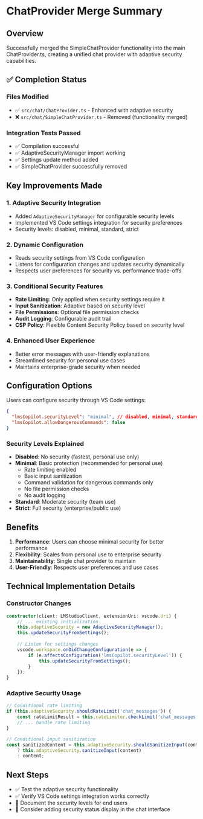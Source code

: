 # ChatProvider Merge Summary

## Overview
Successfully merged the SimpleChatProvider functionality into the main ChatProvider.ts, creating a unified chat provider with adaptive security capabilities.

## ✅ Completion Status

### Files Modified
- ✅ `src/chat/ChatProvider.ts` - Enhanced with adaptive security
- ❌ `src/chat/SimpleChatProvider.ts` - Removed (functionality merged)

### Integration Tests Passed
- ✅ Compilation successful 
- ✅ AdaptiveSecurityManager import working
- ✅ Settings update method added
- ✅ SimpleChatProvider successfully removed

## Key Improvements Made

### 1. Adaptive Security Integration
- Added `AdaptiveSecurityManager` for configurable security levels
- Implemented VS Code settings integration for security preferences
- Security levels: disabled, minimal, standard, strict

### 2. Dynamic Configuration
- Reads security settings from VS Code configuration
- Listens for configuration changes and updates security dynamically
- Respects user preferences for security vs. performance trade-offs

### 3. Conditional Security Features
- **Rate Limiting**: Only applied when security settings require it
- **Input Sanitization**: Adaptive based on security level
- **File Permissions**: Optional file permission checks
- **Audit Logging**: Configurable audit trail
- **CSP Policy**: Flexible Content Security Policy based on security level

### 4. Enhanced User Experience
- Better error messages with user-friendly explanations
- Streamlined security for personal use cases
- Maintains enterprise-grade security when needed

## Configuration Options

Users can configure security through VS Code settings:

```json
{
  "lmsCopilot.securityLevel": "minimal", // disabled, minimal, standard, strict
  "lmsCopilot.allowDangerousCommands": false
}
```

### Security Levels Explained

- **Disabled**: No security (fastest, personal use only)
- **Minimal**: Basic protection (recommended for personal use)
  - Rate limiting enabled
  - Basic input sanitization
  - Command validation for dangerous commands only
  - No file permission checks
  - No audit logging
- **Standard**: Moderate security (team use)
- **Strict**: Full security (enterprise/public use)

## Benefits
1. **Performance**: Users can choose minimal security for better performance
2. **Flexibility**: Scales from personal use to enterprise security
3. **Maintainability**: Single chat provider to maintain
4. **User-Friendly**: Respects user preferences and use cases

## Technical Implementation Details

### Constructor Changes
```typescript
constructor(client: LMStudioClient, extensionUri: vscode.Uri) {
    // ... existing initialization
    this.adaptiveSecurity = new AdaptiveSecurityManager();
    this.updateSecurityFromSettings();
    
    // Listen for settings changes
    vscode.workspace.onDidChangeConfiguration(e => {
        if (e.affectsConfiguration('lmsCopilot.securityLevel')) {
            this.updateSecurityFromSettings();
        }
    });
}
```

### Adaptive Security Usage
```typescript
// Conditional rate limiting
if (this.adaptiveSecurity.shouldRateLimit('chat_messages')) {
    const rateLimitResult = this.rateLimiter.checkLimit('chat_messages');
    // ... handle rate limiting
}

// Conditional input sanitization  
const sanitizedContent = this.adaptiveSecurity.shouldSanitizeInput(content)
    ? this.adaptiveSecurity.sanitizeInput(content)
    : content;
```

## Next Steps
- ✅ Test the adaptive security functionality
- ✅ Verify VS Code settings integration works correctly
- 📝 Document the security levels for end users
- 🔄 Consider adding security status display in the chat interface
